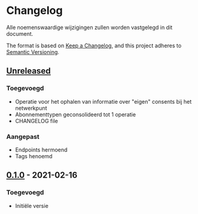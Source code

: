 # Changelog

Alle noemenswaardige wijzigingen zullen worden vastgelegd in dit document.

The format is based on [Keep a Changelog](https://keepachangelog.com/en/1.0.0/),
and this project adheres to [Semantic Versioning](https://semver.org/spec/v2.0.0.html).

## [Unreleased]

### Toegevoegd 
- Operatie voor het ophalen van informatie over "eigen" consents bij het netwerkpunt
- Abonnementtypen geconsolideerd tot 1 operatie
- CHANGELOG file

### Aangepast
- Endpoints hermoend
- Tags henoemd

## [0.1.0] - 2021-02-16

### Toegevoegd

- Initiële versie

[unreleased]: https://github.com/iStandaarden/iWlz-generiek/compare/main...0.2.0
[0.1.0]: https://github.com/iStandaarden/iWlz-generiek/releases/tag/iWlz-gen-v0.1.0